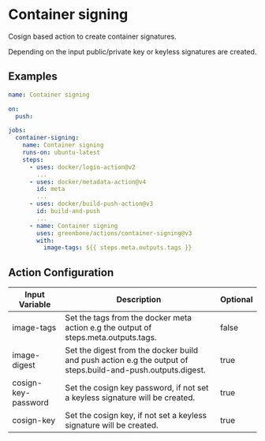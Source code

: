 # Container signing

Cosign based action to create container signatures.

Depending on the input public/private key or keyless signatures are created.

## Examples

```yml
name: Container signing

on:
  push:

jobs:
  container-signing:
    name: Container signing
    runs-on: ubuntu-latest
    steps:
      - uses: docker/login-action@v2
        ...
      - uses: docker/metadata-action@v4
        id: meta
        ...
      - uses: docker/build-push-action@v3
        id: build-and-push
        ...
      - name: Container signing
        uses: greenbone/actions/container-signing@v3
        with:
          image-tags: ${{ steps.meta.outputs.tags }}
```

## Action Configuration

|Input Variable|Description|Optional|
|--------------|-----------|--------|
|image-tags|Set the tags from the docker meta action e.g the output of steps.meta.outputs.tags.|false|
|image-digest|Set the digest from the docker build and push action e.g the output of steps.build-and-push.outputs.digest.|true|
|cosign-key-password|Set the cosign key password, if not set a keyless signature will be created.|true|
|cosign-key|Set the cosign key, if not set a keyless signature will be created.|true|
